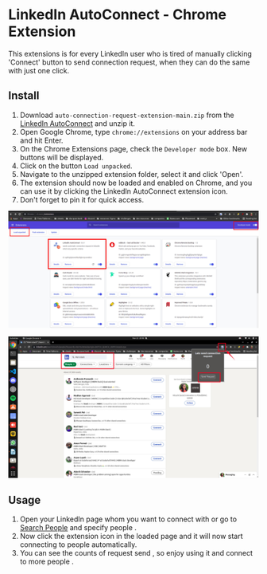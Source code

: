 # LinkedIn AutoConnect - Chrome Extension

This extensions is for every LinkedIn user who is tired of manually clicking 'Connect' button to send connection request, when they can do the same with just one click.

## Install

1. Download `auto-connection-request-extension-main.zip` from the [LinkedIn AutoConnect](https://github.com/knshika/auto-connection-request-extension/archive/refs/heads/main.zip) and unzip it.
2. Open Google Chrome, type `chrome://extensions` on your address bar and hit Enter.
3. On the Chrome Extensions page, check the `Developer mode` box. New buttons will be displayed.
4. Click on the button `Load unpacked`.
5. Navigate to the unzipped extension folder, select it and click 'Open'.
6. The extension should now be loaded and enabled on Chrome, and you can use it by clicking the LinkedIn AutoConnect extension icon.
7. Don't forget to pin it for quick access.

![LinkedIn AutoConnect Screenshot #1](images/chromeExtensionPage.jpg)

![LinkedIn AutoConnect Screenshot #2](images/openExtension.jpg)

## Usage

1. Open your LinkedIn page whom you want to connect with or go to [Search People](https://www.linkedin.com/search/) and specify people .
2. Now click the extension icon in the loaded page and it will now start connecting to people automatically.
3. You can see the counts of request send , so enjoy using it and connect to more people .
